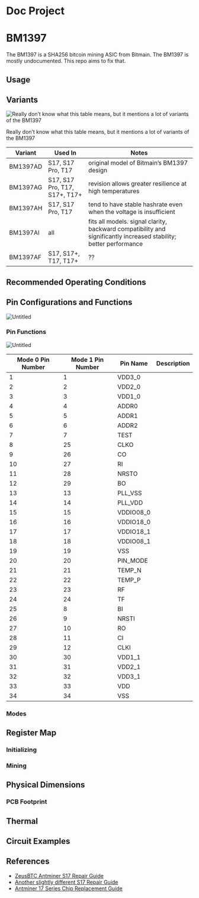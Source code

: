 # Doc Project

# BM1397

The BM1397 is a SHA256 bitcoin mining ASIC from Bitmain. The BM1397 is mostly undocumented. This repo aims to fix that.

## Usage

## Variants

![Really don’t know what this table means, but it mentions a lot of variants of the BM1397](images/Untitled.png)

Really don’t know what this table means, but it mentions a lot of variants of the BM1397

| Variant | Used In | Notes |
| --- | --- | --- |
| BM1397AD | S17, S17 Pro, T17 | original model of Bitmain’s BM1397 design |
| BM1397AG | S17, S17 Pro, T17, S17+, T17+ | revision allows greater resilience at high temperatures |
| BM1397AH | S17, S17 Pro, T17 | tend to have stable hashrate even when the voltage is insufficient |
| BM1397AI | all | fits all models. signal clarity, backward compatibility and significantly increased stability; better performance |
| BM1397AF | S17, S17+, T17, T17+ | ?? |

## Recommended Operating Conditions

## Pin Configurations and Functions

![Untitled](images/Untitled%201.png)

### Pin Functions

![Untitled](images/Untitled%202.png)

| Mode 0 Pin Number | Mode 1 Pin Number | Pin Name | Description |
| --- | --- | --- | --- |
| 1 | 1 | VDD3_0 |  |
| 2 | 2 | VDD2_0 |  |
| 3 | 3 | VDD1_0 |  |
| 4 | 4 | ADDR0 |  |
| 5 | 5 | ADDR1 |  |
| 6 | 6 | ADDR2 |  |
| 7 | 7 | TEST |  |
| 8 | 25 | CLKO |  |
| 9 | 26 | CO |  |
| 10 | 27 | RI |  |
| 11 | 28 | NRSTO |  |
| 12 | 29 | BO |  |
| 13 | 13 | PLL_VSS |  |
| 14 | 14 | PLL_VDD |  |
| 15 | 15 | VDDIO08_0 |  |
| 16 | 16 | VDDIO18_0 |  |
| 17 | 17 | VDDIO18_1 |  |
| 18 | 18 | VDDIO08_1 |  |
| 19 | 19 | VSS |  |
| 20 | 20 | PIN_MODE |  |
| 21 | 21 | TEMP_N |  |
| 22 | 22 | TEMP_P |  |
| 23 | 23 | RF |  |
| 24 | 24 | TF |  |
| 25 | 8 | BI |  |
| 26 | 9 | NRSTI |  |
| 27 | 10 | RO |  |
| 28 | 11 | CI |  |
| 29 | 12 | CLKI |  |
| 30 | 30 | VDD1_1 |  |
| 31 | 31 | VDD2_1 |  |
| 32 | 32 | VDD3_1 |  |
| 33 | 33 | VDD |  |
| 34 | 34 | VSS |  |

### Modes

## Register Map

### Initializing

### Mining

## Physical Dimensions

### PCB Footprint

## Thermal

## Circuit Examples

## References
- [ZeusBTC Antminer S17 Repair Guide](https://www.zeusbtc.com/manuals/Antminer-S17-Hash-Board-Repair-Guide.asp)
- [Another slightly different S17 Repair Guide](https://www.zeusbtc.com/articles/information/170-antminer-s17-manual-download)
- [Antminer 17 Series Chip Replacement Guide](https://d-central.tech/bm1397-ad-ag-ah-ai-antminer-17-series-chip-replacement-guide/)
